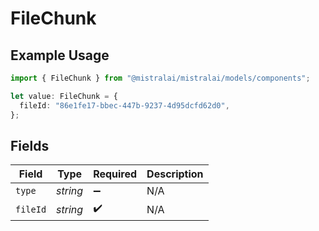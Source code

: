 # FileChunk

## Example Usage

```typescript
import { FileChunk } from "@mistralai/mistralai/models/components";

let value: FileChunk = {
  fileId: "86e1fe17-bbec-447b-9237-4d95dcfd62d0",
};
```

## Fields

| Field              | Type               | Required           | Description        |
| ------------------ | ------------------ | ------------------ | ------------------ |
| `type`             | *string*           | :heavy_minus_sign: | N/A                |
| `fileId`           | *string*           | :heavy_check_mark: | N/A                |